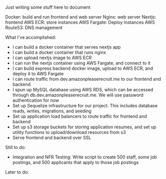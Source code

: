 Just writing some stuff here to document

Docker: build and run frontend and web server
Nginx: web server
Nextjs: frontend
AWS ECR: store instances
AWS Fargate: Deploy instances
AWS Route53: DNS management

What I've accomplished:
* I can build a docker container that serves nextjs app
* I can build a docker container that runs nginx
* I can upload nextjs image to AWS ECR
* I can run the nextjs container using AWS Fargate, and connect to it
* I can build express backend docker image, upload to AWS ECR, and deploy it to AWS Fargate
* I can route traffic from dev.amazonpleaserecruit.me to our frontend and backend
* I spun up MySQL database using AWS RDS, which can be accessed through db.dev.amazonpleaserecruit.me. We will use password authentication for now
* Set up Sequelize infrastructure for our project. This includes database reads, writes, migrations, and seeding
* Set up application load balancers to route traffic for frontend and backend
* Set up s3 storage buckets for storing application resumes, and set up utility functions to upload/download resources from s3
* Serve frontend and backend over SSL

Still to do:
* Integration and NFR Testing: Write script to create 500 staff, some job postings, and 500 applicants that apply to those job postings


Later to do:
